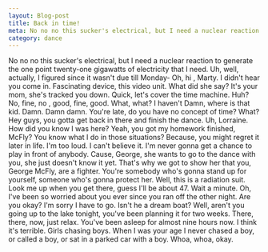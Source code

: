 ```yaml
---
layout: Blog-post
title: Back in time!
meta: No no no this sucker's electrical, but I need a nuclear reaction to generate the one point twenty-one gigawatts of electricity that I need. Uh, well, actually, I figured since it wasn't due till Monday- Oh, hi , Marty. I didn't hear you come in. Fascinating device, this video unit. What did s...
category: dance
---
```


No no no this sucker's electrical, but I need a nuclear reaction to generate the one point twenty-one gigawatts of electricity that I need. Uh, well, actually, I figured since it wasn't due till Monday- Oh, hi , Marty. I didn't hear you come in. Fascinating device, this video unit. What did she say? It's your mom, she's tracked you down. Quick, let's cover the time machine. Huh? No, fine, no , good, fine, good. What, what? I haven't Damn, where is that kid. Damn. Damn damn. You're late, do you have no concept of time? What? Hey guys, you gotta get back in there and finish the dance. Uh, Lorraine. How did you know I was here? Yeah, you got my homework finished, McFly? You know what I do in those situations? Because, you might regret it later in life. I'm too loud. I can't believe it. I'm never gonna get a chance to play in front of anybody. Cause, George, she wants to go to the dance with you, she just doesn't know it yet. That's why we got to show her that you, George McFly, are a fighter. You're somebody who's gonna stand up for yourself, someone who's gonna protect her. Well, this is a radiation suit. Look me up when you get there, guess I'll be about 47. Wait a minute. Oh, I've been so worried about you ever since you ran off the other night. Are you okay? I'm sorry I have to go. Isn't he a dream boat? Well, aren't you going up to the lake tonight, you've been planning it for two weeks. There, there, now, just relax. You've been asleep for almost nine hours now. I think it's terrible. Girls chasing boys. When I was your age I never chased a boy, or called a boy, or sat in a parked car with a boy. Whoa, whoa, okay.
